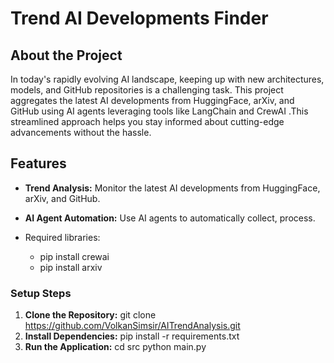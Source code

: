 # Trend AI Developments Finder

## About the Project
In today's rapidly evolving AI landscape, keeping up with new architectures, models, and GitHub repositories is a challenging task. This project aggregates the latest AI developments from HuggingFace, arXiv, and GitHub using AI agents leveraging tools like LangChain and CrewAI .This streamlined approach helps you stay informed about cutting-edge advancements without the hassle.

## Features
- **Trend Analysis:** Monitor the latest AI developments from HuggingFace, arXiv, and GitHub.
- **AI Agent Automation:** Use AI agents to automatically collect, process.


- Required libraries:
    - pip install crewai
    - pip install arxiv

    

### Setup Steps
1. **Clone the Repository:**
    git clone https://github.com/VolkanSimsir/AITrendAnalysis.git
2. **Install Dependencies:**
    pip install -r requirements.txt
3. **Run the Application:**
    cd src
    python main.py  
